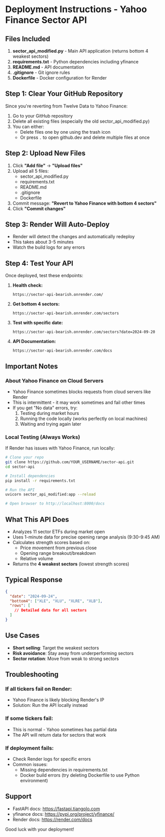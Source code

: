 # Deployment Instructions - Yahoo Finance Sector API

## Files Included

1. **sector_api_modified.py** - Main API application (returns bottom 4 weakest sectors)
2. **requirements.txt** - Python dependencies including yfinance
3. **README.md** - API documentation
4. **.gitignore** - Git ignore rules
5. **Dockerfile** - Docker configuration for Render

## Step 1: Clear Your GitHub Repository

Since you're reverting from Twelve Data to Yahoo Finance:

1. Go to your GitHub repository
2. Delete all existing files (especially the old sector_api_modified.py)
3. You can either:
   - Delete files one by one using the trash icon
   - Or press `.` to open github.dev and delete multiple files at once

## Step 2: Upload New Files

1. Click **"Add file"** → **"Upload files"**
2. Upload all 5 files:
   - sector_api_modified.py
   - requirements.txt
   - README.md
   - .gitignore
   - Dockerfile
3. Commit message: **"Revert to Yahoo Finance with bottom 4 sectors"**
4. Click **"Commit changes"**

## Step 3: Render Will Auto-Deploy

- Render will detect the changes and automatically redeploy
- This takes about 3-5 minutes
- Watch the build logs for any errors

## Step 4: Test Your API

Once deployed, test these endpoints:

1. **Health check:**
   ```
   https://sector-api-bearish.onrender.com/
   ```

2. **Get bottom 4 sectors:**
   ```
   https://sector-api-bearish.onrender.com/sectors
   ```

3. **Test with specific date:**
   ```
   https://sector-api-bearish.onrender.com/sectors?date=2024-09-20
   ```

4. **API Documentation:**
   ```
   https://sector-api-bearish.onrender.com/docs
   ```

## Important Notes

### About Yahoo Finance on Cloud Servers

- Yahoo Finance sometimes blocks requests from cloud servers like Render
- This is intermittent - it may work sometimes and fail other times
- If you get "No data" errors, try:
  1. Testing during market hours
  2. Running the code locally (works perfectly on local machines)
  3. Waiting and trying again later

### Local Testing (Always Works)

If Render has issues with Yahoo Finance, run locally:

```bash
# Clone your repo
git clone https://github.com/YOUR_USERNAME/sector-api.git
cd sector-api

# Install dependencies
pip install -r requirements.txt

# Run the API
uvicorn sector_api_modified:app --reload

# Open browser to http://localhost:8000/docs
```

## What This API Does

- Analyzes 11 sector ETFs during market open
- Uses 1-minute data for precise opening range analysis (9:30-9:45 AM)
- Calculates strength scores based on:
  - Price movement from previous close
  - Opening range breakout/breakdown
  - Relative volume
- Returns the **4 weakest sectors** (lowest strength scores)

## Typical Response

```json
{
  "date": "2024-09-24",
  "bottom4": ["XLE", "XLU", "XLRE", "XLB"],
  "rows": [
    // Detailed data for all sectors
  ]
}
```

## Use Cases

- **Short selling**: Target the weakest sectors
- **Risk avoidance**: Stay away from underperforming sectors
- **Sector rotation**: Move from weak to strong sectors

## Troubleshooting

### If all tickers fail on Render:
- Yahoo Finance is likely blocking Render's IP
- Solution: Run the API locally instead

### If some tickers fail:
- This is normal - Yahoo sometimes has partial data
- The API will return data for sectors that work

### If deployment fails:
- Check Render logs for specific errors
- Common issues:
  - Missing dependencies in requirements.txt
  - Docker build errors (try deleting Dockerfile to use Python environment)

## Support

- FastAPI docs: https://fastapi.tiangolo.com
- yfinance docs: https://pypi.org/project/yfinance/
- Render docs: https://render.com/docs

Good luck with your deployment!
